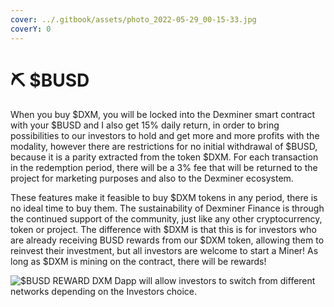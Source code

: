 ```yaml
---
cover: ../.gitbook/assets/photo_2022-05-29_00-15-33.jpg
coverY: 0
---
```


# ⛏ $BUSD

When you buy $DXM, you will be locked into the Dexminer smart contract with your $BUSD and I also get 15% daily return, in order to bring possibilities to our investors to hold and get more and more profits with the modality, however there are restrictions for no initial withdrawal of $BUSD, because it is a parity extracted from the token $DXM. For each transaction in the redemption period, there will be a 3% fee that will be returned to the project for marketing purposes and also to the Dexminer ecosystem.&#x20;

These features make it feasible to buy $DXM tokens in any period, there is no ideal time to buy them. The sustainability of Dexminer Finance is through the continued support of the community, just like any other cryptocurrency, token or project. The difference with $DXM is that this is for investors who are already receiving BUSD rewards from our $DXM token, allowing them to reinvest their investment, but all investors are welcome to start a Miner! As long as $DXM is mining on the contract, there will be rewards!

![$BUSD REWARD
DXM Dapp will allow investors to switch from different networks depending on the Investors choice.](<../.gitbook/assets/photo\_2022-05-29\_00-43-37-removebg-preview (1).png>)
